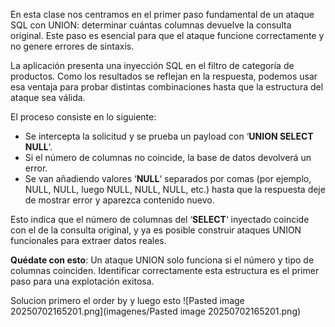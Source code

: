 En esta clase nos centramos en el primer paso fundamental de un ataque SQL con UNION: determinar cuántas columnas devuelve la consulta original. Este paso es esencial para que el ataque funcione correctamente y no genere errores de sintaxis.

La aplicación presenta una inyección SQL en el filtro de categoría de productos. Como los resultados se reflejan en la respuesta, podemos usar esa ventaja para probar distintas combinaciones hasta que la estructura del ataque sea válida.

El proceso consiste en lo siguiente:

- Se intercepta la solicitud y se prueba un payload con ‘**UNION SELECT NULL**‘.
- Si el número de columnas no coincide, la base de datos devolverá un error.
- Se van añadiendo valores ‘**NULL**‘ separados por comas (por ejemplo, NULL, NULL, luego NULL, NULL, NULL, etc.) hasta que la respuesta deje de mostrar error y aparezca contenido nuevo.

Esto indica que el número de columnas del ‘**SELECT**‘ inyectado coincide con el de la consulta original, y ya es posible construir ataques UNION funcionales para extraer datos reales.

**Quédate con esto**: Un ataque UNION solo funciona si el número y tipo de columnas coinciden. Identificar correctamente esta estructura es el primer paso para una explotación exitosa.

Solucion
primero el order by y luego esto
![Pasted image 20250702165201.png](imagenes/Pasted image 20250702165201.png)

